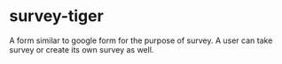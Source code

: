 # survey-tiger
A form similar to google form for the purpose of survey. A user can take survey or create its own survey as well.
